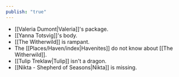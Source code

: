 ```yaml
---
publish: "true"
---
```



* [[Valeria Dumont|Valeria]]'s package.
* [[Yanna Totsvig]]'s body.
* [[The Witherwild]] is rampant.
* The [[Places/Haven/index|Havenites]] do not know about [[The Witherwild]].
* [[Tulip Treklaw|Tulip]] isn't a dragon.
* [[Nikta - Shepherd of Seasons|Nikta]] is missing.